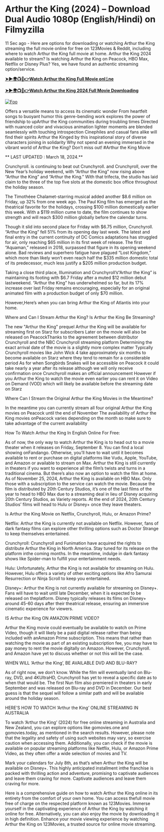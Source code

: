 # Arthur the King (2024) – Download Dual Audio 1080p (English/Hindi) on Filmyzilla

11 Sec ago - Here are options for downloading or watching Arthur the King streaming the full movie online for free on 123Movies & Reddit, including where to watch Arthur the King full movie at home. Arthur the King 2024 available to stream? Is watching Arthur the King on Peacock, HBO Max, Netflix or Disney Plus? Yes, we have found an authentic streaming option/service.


[**➤►🌍📺📱👉Watch Arthur the King Full Movie onl𝚒ne**](https://bit.ly/Most-popular-Movies)

[**➤►🌍📺📱👉Watch Arthur the King 2024 Full Movie Downloading**](https://bit.ly/Most-popular-Movies)

[![Foo](https://static.wixstatic.com/media/b249f9_adac8f70fb3f45b88691696c77de18f3~mv2.gif)](https://bit.ly/Most-popular-Movies)


Offers a versatile means to access its cinematic wonder From heartfelt songs to buoyant humor this genre-bending work explores the power of friendship to upArthur the King communities during troubling times Directed with nuanced color and vivacious animation lighter moments are blended seamlessly with touching introspection Cinephiles and casual fans alike will find their spirits Arthur the Kinged by this inspirational story of diverse characters joining in solidarity Why not spend an evening immersed in the vibrant world of Arthur the King? Don’t miss out! #Arthur the King Movie

** LAST UPDATED : March 18, 2024.**

Crunchyroll. is continuing to beat out Crunchyroll. and Crunchyroll, over the New Year’s holiday weekend, with “Arthur the King” now rising above “Arthur the King” and “Arthur the King.” With that trifecta, the studio has laid claim to the three of the top five slots at the domestic box office throughout the holiday season.

The Timothéee Chalamet-starring musical added another $8.6 million on Friday, up 32% from one week ago. The Paul King film has emerged as the theatrical favorite for the holidays, crossing $100 million domestically earlier this week. With a $119 million cume to date, the film continues to show strength and will reach $300 million globally before the calendar turns.

Though it slid into second place for Friday with $6.75 million, Crunchyroll. “Arthur the King” fell 51% from its opening day last week. The latest and final entry in the current continuity of DC Comics adaptations has struggled for air, only reaching $65 million in its first week of release. The first “Aquaman,” released in 2018, surpassed that figure in its opening weekend alone. Bad reviews and superhero fatigue have plagued “Lost Kingdom,” which more than likely won’t even reach half the $335 million domestic total of its predecessor, much less justify a $205 million production budget.

Taking a close third place, Illumination and Crunchyroll’s“Arthur the King” is maintaining its footing with $6.7 Friday after a muted $12 million debut lastweekend. “Arthur the King” has underwhelmed so far, but its 17% increase over last Friday remains encouraging, especially for an original animated film with a production budget of only $70 million.

However,Here’s when you can bring Arthur the King of Atlantis into your home.

Where and Can I Stream Arthur the King? Is Arthur the King Be Streaming?

The new "Arthur the King" prequel Arthur the King will be available for streaming first on Starz for subscribers Later on the movie will also be released on PeacockThanks to the agreement between distributor Crunchyroll and the NBC Crunchyroll streaming platform Determining the exact arrival date of the movie is a slightly more complex matter Typically Crunchyroll movies like John Wick 4 take approximately six months to become available on Starz where they tend to remain for a considerable period As for when Songbirds Snakes will be accessible on Peacock it could take nearly a year after its release although we will only receive confirmation once Crunchyroll makes an official announcement However if you Arthur the King to watch the movie even earlier you can rent it on Video on Demand (VOD) which will likely be available before the streaming date on Starz

Where Can I Stream the Original Arthur the King Movies in the Meantime?

In the meantime you can currently stream all four original Arthur the King movies on Peacock until the end of November The availability of Arthur the King movies onPeacock varies depending on the month so make sure to take advantage of the current availability

How To Watch Arthur the King In English Online For Free:

As of now, the only way to watch Arthur the King is to head out to a movie theater when it releases on Friday, September 8. You can find a local showing onFandango. Otherwise, you’ll have to wait until it becomes available to rent or purchase on digital platforms like Vudu, Apple, YouTube, and Amazon or available to stream on Max. Arthur the King is still currently in theaters if you want to experience all the film’s twists and turns in a traditional cinema. But there’s also now an option to watch the film at home. As of November 25, 2024, Arthur the King is available on HBO Max. Only those with a subscription to the service can watch the movie. Because the film is distributed by 20th Century Studios, it’s one of the last films of the year to head to HBO Max due to a streaming deal in lieu of Disney acquiring 20th Century Studios, as Variety reports. At the end of 2024, 20th Century Studios’ films will head to Hulu or Disney+ once they leave theaters.

Is Arthur the King Movie on Netflix, Crunchyroll, Hulu, or Amazon Prime?

Netflix: Arthur the King is currently not available on Netflix. However, fans of dark fantasy films can explore other thrilling options such as Doctor Strange to keep themselves entertained.

Crunchyroll: Crunchyroll and Funimation have acquired the rights to distribute Arthur the King in North America. Stay tuned for its release on the platform inthe coming months. In the meantime, indulge in dark fantasy shows like Spider-man to fulfill your entertainment needs.

Hulu: Unfortunately, Arthur the King is not available for streaming on Hulu. However, Hulu offers a variety of other exciting options like Afro Samurai Resurrection or Ninja Scroll to keep you entertained.

Disney+: Arthur the King is not currently available for streaming on Disney+. Fans will have to wait until late December, when it is expected to be released on theplatform. Disney typically releases its films on Disney+ around 45-60 days after their theatrical release, ensuring an immersive cinematic experience for viewers.

IS Arthur the King ON AMAZON PRIME VIDEO?

Arthur the King movie could eventually be available to watch on Prime Video, though it will likely be a paid digital release rather than being included with anAmazon Prime subscription. This means that rather than watching the movie as part of an existing subscription fee, you may have to pay money to rent the movie digitally on Amazon. However, Crunchyroll. and Amazon have yet to discuss whether or not this will be the case.

WHEN WILL ‘Arthur the King’, BE AVAILABLE DVD AND BLU-RAY?

As of right now, we don’t know. While the film will eventually land on Blu-ray, DVD, and 4KUltraHD, Crunchyroll has yet to reveal a specific date as to when that would be. The first Nun film also premiered in theaters in early September and was released on Blu-ray and DVD in December. Our best guess is that the sequel will follow a similar path and will be available around the holiday season.

HERE’S HOW TO WATCH ‘Arthur the King’ ONLINE STREAMING IN AUSTRALIA

To watch ‘Arthur the King’ (2024) for free online streaming in Australia and New Zealand, you can explore options like gomovies.one and gomovies.today, as mentioned in the search results. However, please note that the legality and safety of using such websites may vary, so exercise caution when accessing them. Additionally, you can check if the movie is available on popular streaming platforms like Netflix, Hulu, or Amazon Prime Video, as they often offer a wide selection of movies and TV.

Mark your calendars for July 8th, as that’s when Arthur the King will be available on Disney+. This highly anticipated installment inthe franchise is packed with thrilling action and adventure, promising to captivate audiences and leave them craving for more. Captivate audiences and leave them craving for more.

Here is a comprehensive guide on how to watch Arthur the King online in its entirety from the comfort of your own home. You can access thefull movie free of charge on the respected platform known as 123Movies. Immerse yourself in the captivating experience of Arthur the King by watching it online for free. Alternatively, you can also enjoy the movie by downloading it in high definition. Enhance your movie viewing experience by watching Arthur the King on 123Movies, a trusted source for online movie streaming.
